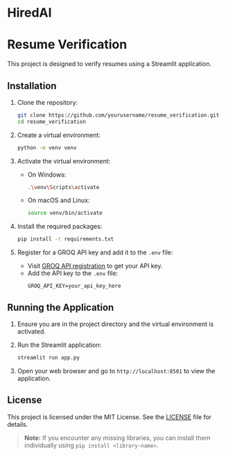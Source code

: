 # HiredAI

# Resume Verification

This project is designed to verify resumes using a Streamlit application.

## Installation

1. Clone the repository:
    ```sh
    git clone https://github.com/yourusername/resume_verification.git
    cd resume_verification
    ```

2. Create a virtual environment:
    ```sh
    python -m venv venv
    ```

3. Activate the virtual environment:

    - On Windows:
        ```sh
        .\venv\Scripts\activate
        ```
    - On macOS and Linux:
        ```sh
        source venv/bin/activate
        ```

4. Install the required packages:
    ```sh
    pip install -r requirements.txt
    ```

5. Register for a GROQ API key and add it to the `.env` file:
    - Visit [GROQ API registration](https://console.groq.com/docs/quickstart) to get your API key.
    - Add the API key to the `.env` file:
        ```
        GROQ_API_KEY=your_api_key_here
        ```

## Running the Application

1. Ensure you are in the project directory and the virtual environment is activated.

2. Run the Streamlit application:
    ```sh
    streamlit run app.py
    ```

3. Open your web browser and go to `http://localhost:8501` to view the application.

## License

This project is licensed under the MIT License. See the [LICENSE](LICENSE) file for details.

> **Note:** If you encounter any missing libraries, you can install them individually using `pip install <library-name>`.
